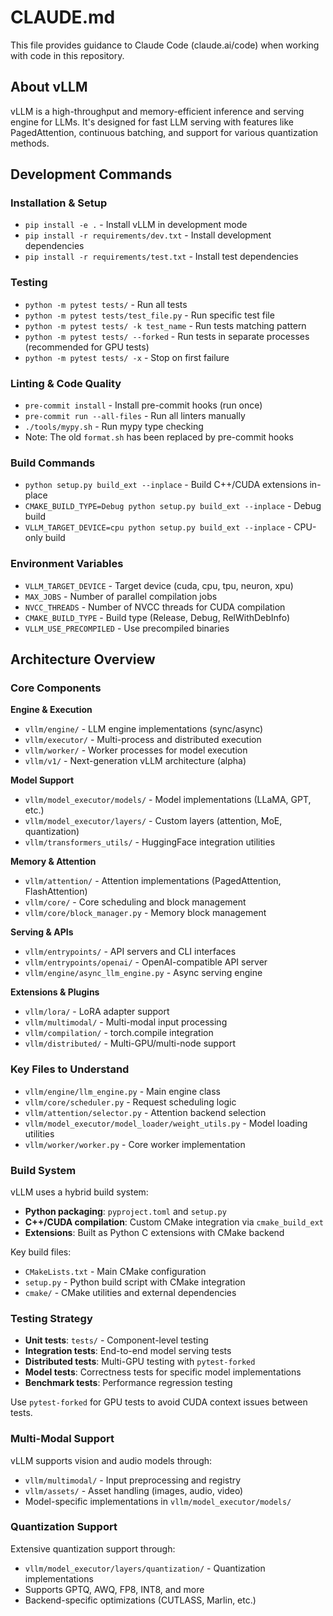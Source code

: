 # CLAUDE.md

This file provides guidance to Claude Code (claude.ai/code) when working with code in this repository.

## About vLLM

vLLM is a high-throughput and memory-efficient inference and serving engine for LLMs. It's designed for fast LLM serving with features like PagedAttention, continuous batching, and support for various quantization methods.

## Development Commands

### Installation & Setup
- `pip install -e .` - Install vLLM in development mode
- `pip install -r requirements/dev.txt` - Install development dependencies 
- `pip install -r requirements/test.txt` - Install test dependencies

### Testing
- `python -m pytest tests/` - Run all tests
- `python -m pytest tests/test_file.py` - Run specific test file
- `python -m pytest tests/ -k test_name` - Run tests matching pattern
- `python -m pytest tests/ --forked` - Run tests in separate processes (recommended for GPU tests)
- `python -m pytest tests/ -x` - Stop on first failure

### Linting & Code Quality  
- `pre-commit install` - Install pre-commit hooks (run once)
- `pre-commit run --all-files` - Run all linters manually
- `./tools/mypy.sh` - Run mypy type checking
- Note: The old `format.sh` has been replaced by pre-commit hooks

### Build Commands
- `python setup.py build_ext --inplace` - Build C++/CUDA extensions in-place
- `CMAKE_BUILD_TYPE=Debug python setup.py build_ext --inplace` - Debug build
- `VLLM_TARGET_DEVICE=cpu python setup.py build_ext --inplace` - CPU-only build

### Environment Variables
- `VLLM_TARGET_DEVICE` - Target device (cuda, cpu, tpu, neuron, xpu)
- `MAX_JOBS` - Number of parallel compilation jobs
- `NVCC_THREADS` - Number of NVCC threads for CUDA compilation
- `CMAKE_BUILD_TYPE` - Build type (Release, Debug, RelWithDebInfo)
- `VLLM_USE_PRECOMPILED` - Use precompiled binaries

## Architecture Overview

### Core Components

**Engine & Execution**
- `vllm/engine/` - LLM engine implementations (sync/async)
- `vllm/executor/` - Multi-process and distributed execution
- `vllm/worker/` - Worker processes for model execution
- `vllm/v1/` - Next-generation vLLM architecture (alpha)

**Model Support**
- `vllm/model_executor/models/` - Model implementations (LLaMA, GPT, etc.)
- `vllm/model_executor/layers/` - Custom layers (attention, MoE, quantization)
- `vllm/transformers_utils/` - HuggingFace integration utilities

**Memory & Attention**
- `vllm/attention/` - Attention implementations (PagedAttention, FlashAttention)
- `vllm/core/` - Core scheduling and block management
- `vllm/core/block_manager.py` - Memory block management

**Serving & APIs**
- `vllm/entrypoints/` - API servers and CLI interfaces
- `vllm/entrypoints/openai/` - OpenAI-compatible API server
- `vllm/engine/async_llm_engine.py` - Async serving engine

**Extensions & Plugins**
- `vllm/lora/` - LoRA adapter support
- `vllm/multimodal/` - Multi-modal input processing
- `vllm/compilation/` - torch.compile integration
- `vllm/distributed/` - Multi-GPU/multi-node support

### Key Files to Understand

- `vllm/engine/llm_engine.py` - Main engine class
- `vllm/core/scheduler.py` - Request scheduling logic
- `vllm/attention/selector.py` - Attention backend selection
- `vllm/model_executor/model_loader/weight_utils.py` - Model loading utilities
- `vllm/worker/worker.py` - Core worker implementation

### Build System

vLLM uses a hybrid build system:
- **Python packaging**: `pyproject.toml` and `setup.py`
- **C++/CUDA compilation**: Custom CMake integration via `cmake_build_ext`
- **Extensions**: Built as Python C extensions with CMake backend

Key build files:
- `CMakeLists.txt` - Main CMake configuration
- `setup.py` - Python build script with CMake integration
- `cmake/` - CMake utilities and external dependencies

### Testing Strategy

- **Unit tests**: `tests/` - Component-level testing
- **Integration tests**: End-to-end model serving tests
- **Distributed tests**: Multi-GPU testing with `pytest-forked`
- **Model tests**: Correctness tests for specific model implementations
- **Benchmark tests**: Performance regression testing

Use `pytest-forked` for GPU tests to avoid CUDA context issues between tests.

### Multi-Modal Support

vLLM supports vision and audio models through:
- `vllm/multimodal/` - Input preprocessing and registry
- `vllm/assets/` - Asset handling (images, audio, video)
- Model-specific implementations in `vllm/model_executor/models/`

### Quantization Support

Extensive quantization support through:
- `vllm/model_executor/layers/quantization/` - Quantization implementations
- Supports GPTQ, AWQ, FP8, INT8, and more
- Backend-specific optimizations (CUTLASS, Marlin, etc.)